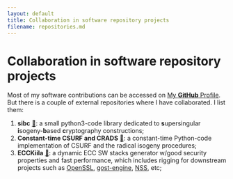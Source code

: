 ```yaml
---
layout: default
title: Collaboration in software repository projects
filename: repositories.md
--- 
```


# Collaboration in software repository projects

Most of my software contributions can be accessed on [My **GitHub** Profile](https://github.com/JJChiDguez). But there is a couple of external repositories where I have collaborated. I list them:
1. **sibc** [&#128279;](https://pypi.org/project/sibc/): a small python3-code library dedicated to **s**upersingular **i**sogeny-**b**ased **c**ryptography constructions;
1. **Constant-time CSURF and CRADS** [&#128279;](https://github.com/Krijn-math/Constant-time-CSURF-CRADS): a constant-time Python-code implementation of CSURF and the radical isogeny procedures;
1. **ECCKiila** [&#128279;](https://gitlab.com/nisec/ecckiila): a dynamic ECC SW stacks generator w/good security properties and fast performance, which includes rigging for downstream projects such as [OpenSSL](https://github.com/openssl/openssl/), [gost-engine](https://github.com/gost-engine/engine), [NSS](https://hg.mozilla.org/projects/nss/), etc;
